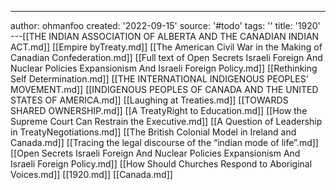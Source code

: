---
author: ohmanfoo
created: '2022-09-15'
source: '#todo'
tags: ''
title: '1920'
---[[THE INDIAN ASSOCIATION OF ALBERTA AND THE CANADIAN INDIAN ACT.md]]
[[Empire byTreaty.md]]
[[The American Civil War in the Making of Canadian Confederation.md]]
[[Full text of Open Secrets Israeli Foreign And Nuclear Policies Expansionism And Israeli Foreign Policy.md]]
[[Rethinking Self Determination.md]]
[[THE INTERNATIONAL INDIGENOUS PEOPLES’ MOVEMENT.md]]
[[INDIGENOUS PEOPLES OF CANADA AND THE UNITED STATES OF AMERICA.md]]
[[Laughing at Treaties.md]]
[[TOWARDS SHARED OWNERSHIP.md]]
[[A TreatyRight to Education.md]]
[[How the Supreme Court Can Restrain the Executive.md]]
[[A Question of Leadership in TreatyNegotiations.md]]
[[The British Colonial Model in Ireland and Canada.md]]
[[Tracing the legal discourse of the “indian mode of life”.md]]
[[Open Secrets Israeli Foreign And Nuclear Policies Expansionism And Israeli Foreign Policy.md]]
[[How Should Churches Respond to Aboriginal Voices.md]]
[[1920.md]]
[[Canada.md]]
